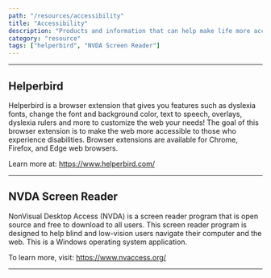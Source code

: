 ```yaml
---
path: "/resources/accessibility"
title: "Accessibility"
description: "Products and information that can help make life more accessible. Whether that's online or in person, these resources help provide ways to make the world around those with developmental disabilities more accessible."
category: "resource"
tags: ["helperbird", "NVDA Screen Reader"]
---
```


---

## Helperbird

Helperbird is a browser extension that gives you features such as dyslexia fonts, change the font and background color, text to speech, overlays, dyslexia rulers and more to customize the web your needs! The goal of this browser extension is to make the web more accessible to those who experience disabilities. Browser extensions are available for Chrome, Firefox, and Edge web browsers.

Learn more at: https://www.helperbird.com/

---

## NVDA Screen Reader

NonVisual Desktop Access (NVDA) is a screen reader program that is open source and free to download to all users. This screen reader program is designed to help blind and low-vision users navigate their computer and the web. This is a Windows operating system application.

To learn more, visit: https://www.nvaccess.org/

---
